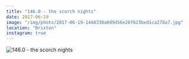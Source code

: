 ```yaml
---
title: "146.0 - the scorch nights"
date: 2017-06-19
image: "/img/photo/2017-06-19-1440330a0d9d56e20f623bed1ca278a7.jpg"
location: "Brixton"
instagram: true
---
```


![146.0 - the scorch nights](/img/photo/2017-06-19-1440330a0d9d56e20f623bed1ca278a7.jpg)
